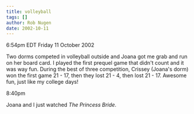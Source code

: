 ```yaml
---
title: volleyball
tags: []
author: Rob Nugen
date: 2002-10-11
---
```


<p class=date>6:54pm EDT Friday 11 October 2002</p>

<p>Two dorms competed in volleyball outside and Joana got me grab and
run on her board card.  I played the first prequel game that didn't
count and it was way fun.  During the best of three competition,
Crissey (Joana's dorm) won the first game 21 - 17, then they lost 21 -
4, then lost 21 - 17.  Awesome fun, just like my college days!</p>

<p class=date>8:40pm</p>

<p>Joana and I just watched <em>The Princess Bride</em>.</p>

